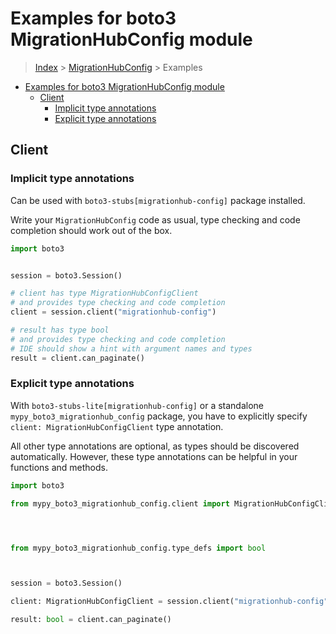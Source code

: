 <a id="examples-for-boto3-migrationhubconfig-module"></a>

# Examples for boto3 MigrationHubConfig module

> [Index](../README.md) > [MigrationHubConfig](./README.md) > Examples

- [Examples for boto3 MigrationHubConfig module](#examples-for-boto3-migrationhubconfig-module)
  - [Client](#client)
    - [Implicit type annotations](#implicit-type-annotations)
    - [Explicit type annotations](#explicit-type-annotations)

<a id="client"></a>

## Client

<a id="implicit-type-annotations"></a>

### Implicit type annotations

Can be used with `boto3-stubs[migrationhub-config]` package installed.

Write your `MigrationHubConfig` code as usual, type checking and code
completion should work out of the box.

```python
import boto3


session = boto3.Session()

# client has type MigrationHubConfigClient
# and provides type checking and code completion
client = session.client("migrationhub-config")

# result has type bool
# and provides type checking and code completion
# IDE should show a hint with argument names and types
result = client.can_paginate()
```

<a id="explicit-type-annotations"></a>

### Explicit type annotations

With `boto3-stubs-lite[migrationhub-config]` or a standalone
`mypy_boto3_migrationhub_config` package, you have to explicitly specify
`client: MigrationHubConfigClient` type annotation.

All other type annotations are optional, as types should be discovered
automatically. However, these type annotations can be helpful in your functions
and methods.

```python
import boto3

from mypy_boto3_migrationhub_config.client import MigrationHubConfigClient




from mypy_boto3_migrationhub_config.type_defs import bool



session = boto3.Session()

client: MigrationHubConfigClient = session.client("migrationhub-config")

result: bool = client.can_paginate()
```
